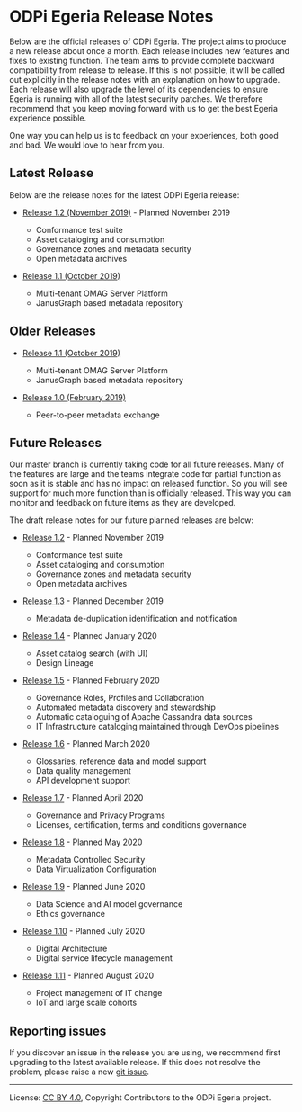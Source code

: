 <!-- SPDX-License-Identifier: CC-BY-4.0 -->
<!-- Copyright Contributors to the ODPi Egeria project. -->

# ODPi Egeria Release Notes

Below are the official releases of ODPi Egeria.  The project aims to
produce a new release about once a month.  Each release includes
new features and fixes to existing function.  The team aims to
provide complete backward compatibility from release to release.
If this is not possible, it will be called out explicitly in the
release notes with an explanation on how to upgrade.
Each release will also upgrade the level of its dependencies to
ensure Egeria is running with all of the latest security patches.
We therefore recommend that you keep moving forward with us to
get the best Egeria experience possible.

One way you can help us is to feedback on your experiences, both good
and bad.  We would love to hear from you.

## Latest Release

Below are the release notes for the latest ODPi Egeria release:

* [Release 1.2 (November 2019)](release-notes-1-2.md) - Planned November 2019
    * Conformance test suite
    * Asset cataloging and consumption
    * Governance zones and metadata security
    * Open metadata archives

* [Release 1.1 (October 2019)](release-notes-1-1.md)
    * Multi-tenant OMAG Server Platform
    * JanusGraph based metadata repository

## Older Releases

* [Release 1.1 (October 2019)](release-notes-1-1.md)
    * Multi-tenant OMAG Server Platform
    * JanusGraph based metadata repository

* [Release 1.0 (February 2019)](release-notes-1-0.md)
    * Peer-to-peer metadata exchange


## Future Releases

Our master branch is currently taking code for all future releases.
Many of the features are large and the teams integrate code for
partial function as soon as it is stable and has no impact on released function.
So you will see support for much more function than is officially released.
This way you can monitor and feedback on future items as they are developed.

The draft release notes for our future planned releases are below:

* [Release 1.2](release-notes-1-2.md) - Planned November 2019
    * Conformance test suite
    * Asset cataloging and consumption
    * Governance zones and metadata security
    * Open metadata archives
    
* [Release 1.3](release-notes-1-3.md) - Planned December 2019
    * Metadata de-duplication identification and notification
    
* [Release 1.4](release-notes-1-4.md) - Planned January 2020
    * Asset catalog search (with UI)
    * Design Lineage
    
* [Release 1.5](release-notes-1-5.md) - Planned February 2020
    * Governance Roles, Profiles and Collaboration
    * Automated metadata discovery and stewardship
    * Automatic cataloguing of Apache Cassandra data sources
    * IT Infrastructure cataloging maintained through DevOps pipelines
    
* [Release 1.6](release-notes-1-6.md) - Planned March 2020
    * Glossaries, reference data and model support
    * Data quality management
    * API development support
    
* [Release 1.7](release-notes-1-7.md) - Planned April 2020
    * Governance and Privacy Programs
    * Licenses, certification, terms and conditions governance
    
* [Release 1.8](release-notes-1-8.md) - Planned May 2020
    * Metadata Controlled Security
    * Data Virtualization Configuration
    
* [Release 1.9](release-notes-1-9.md) - Planned June 2020
    * Data Science and AI model governance
    * Ethics governance
    
 * [Release 1.10](release-notes-1-10.md) - Planned July 2020
    * Digital Architecture
    * Digital service lifecycle management
    
* [Release 1.11](release-notes-1-11.md) - Planned August 2020
    * Project management of IT change
    * IoT and large scale cohorts


## Reporting issues

If you discover an issue in the release you are using, we recommend
first upgrading to the latest available release.  If this does not
resolve the problem, please raise a new
[git issue](https://github.com/odpi/egeria).


----
License: [CC BY 4.0](https://creativecommons.org/licenses/by/4.0/),
Copyright Contributors to the ODPi Egeria project.
